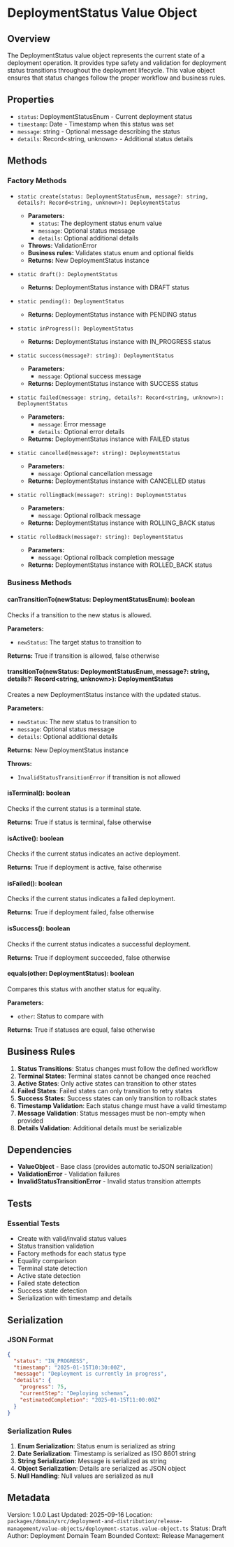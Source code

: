 # DeploymentStatus Value Object

## Overview

The DeploymentStatus value object represents the current state of a deployment operation. It provides type safety and validation for deployment status transitions throughout the deployment lifecycle. This value object ensures that status changes follow the proper workflow and business rules.

## Properties

- `status`: DeploymentStatusEnum - Current deployment status
- `timestamp`: Date - Timestamp when this status was set
- `message`: string - Optional message describing the status
- `details`: Record<string, unknown> - Additional status details

## Methods

### Factory Methods

- `static create(status: DeploymentStatusEnum, message?: string, details?: Record<string, unknown>): DeploymentStatus`

  - **Parameters:**
    - `status`: The deployment status enum value
    - `message`: Optional status message
    - `details`: Optional additional details
  - **Throws:** ValidationError
  - **Business rules:** Validates status enum and optional fields
  - **Returns:** New DeploymentStatus instance

- `static draft(): DeploymentStatus`

  - **Returns:** DeploymentStatus instance with DRAFT status

- `static pending(): DeploymentStatus`

  - **Returns:** DeploymentStatus instance with PENDING status

- `static inProgress(): DeploymentStatus`

  - **Returns:** DeploymentStatus instance with IN_PROGRESS status

- `static success(message?: string): DeploymentStatus`

  - **Parameters:**
    - `message`: Optional success message
  - **Returns:** DeploymentStatus instance with SUCCESS status

- `static failed(message: string, details?: Record<string, unknown>): DeploymentStatus`

  - **Parameters:**
    - `message`: Error message
    - `details`: Optional error details
  - **Returns:** DeploymentStatus instance with FAILED status

- `static cancelled(message?: string): DeploymentStatus`

  - **Parameters:**
    - `message`: Optional cancellation message
  - **Returns:** DeploymentStatus instance with CANCELLED status

- `static rollingBack(message?: string): DeploymentStatus`

  - **Parameters:**
    - `message`: Optional rollback message
  - **Returns:** DeploymentStatus instance with ROLLING_BACK status

- `static rolledBack(message?: string): DeploymentStatus`
  - **Parameters:**
    - `message`: Optional rollback completion message
  - **Returns:** DeploymentStatus instance with ROLLED_BACK status

### Business Methods

#### canTransitionTo(newStatus: DeploymentStatusEnum): boolean

Checks if a transition to the new status is allowed.

**Parameters:**

- `newStatus`: The target status to transition to

**Returns:** True if transition is allowed, false otherwise

#### transitionTo(newStatus: DeploymentStatusEnum, message?: string, details?: Record<string, unknown>): DeploymentStatus

Creates a new DeploymentStatus instance with the updated status.

**Parameters:**

- `newStatus`: The new status to transition to
- `message`: Optional status message
- `details`: Optional additional details

**Returns:** New DeploymentStatus instance

**Throws:**

- `InvalidStatusTransitionError` if transition is not allowed

#### isTerminal(): boolean

Checks if the current status is a terminal state.

**Returns:** True if status is terminal, false otherwise

#### isActive(): boolean

Checks if the current status indicates an active deployment.

**Returns:** True if deployment is active, false otherwise

#### isFailed(): boolean

Checks if the current status indicates a failed deployment.

**Returns:** True if deployment failed, false otherwise

#### isSuccess(): boolean

Checks if the current status indicates a successful deployment.

**Returns:** True if deployment succeeded, false otherwise

#### equals(other: DeploymentStatus): boolean

Compares this status with another status for equality.

**Parameters:**

- `other`: Status to compare with

**Returns:** True if statuses are equal, false otherwise

## Business Rules

1. **Status Transitions**: Status changes must follow the defined workflow
2. **Terminal States**: Terminal states cannot be changed once reached
3. **Active States**: Only active states can transition to other states
4. **Failed States**: Failed states can only transition to retry states
5. **Success States**: Success states can only transition to rollback states
6. **Timestamp Validation**: Each status change must have a valid timestamp
7. **Message Validation**: Status messages must be non-empty when provided
8. **Details Validation**: Additional details must be serializable

## Dependencies

- **ValueObject<T>** - Base class (provides automatic toJSON serialization)
- **ValidationError** - Validation failures
- **InvalidStatusTransitionError** - Invalid status transition attempts

## Tests

### Essential Tests

- Create with valid/invalid status values
- Status transition validation
- Factory methods for each status type
- Equality comparison
- Terminal state detection
- Active state detection
- Failed state detection
- Success state detection
- Serialization with timestamp and details

## Serialization

### JSON Format

```json
{
  "status": "IN_PROGRESS",
  "timestamp": "2025-01-15T10:30:00Z",
  "message": "Deployment is currently in progress",
  "details": {
    "progress": 75,
    "currentStep": "Deploying schemas",
    "estimatedCompletion": "2025-01-15T11:00:00Z"
  }
}
```

### Serialization Rules

1. **Enum Serialization**: Status enum is serialized as string
2. **Date Serialization**: Timestamp is serialized as ISO 8601 string
3. **String Serialization**: Message is serialized as string
4. **Object Serialization**: Details are serialized as JSON object
5. **Null Handling**: Null values are serialized as null

## Metadata

Version: 1.0.0
Last Updated: 2025-09-16
Location: `packages/domain/src/deployment-and-distribution/release-management/value-objects/deployment-status.value-object.ts`
Status: Draft
Author: Deployment Domain Team
Bounded Context: Release Management
